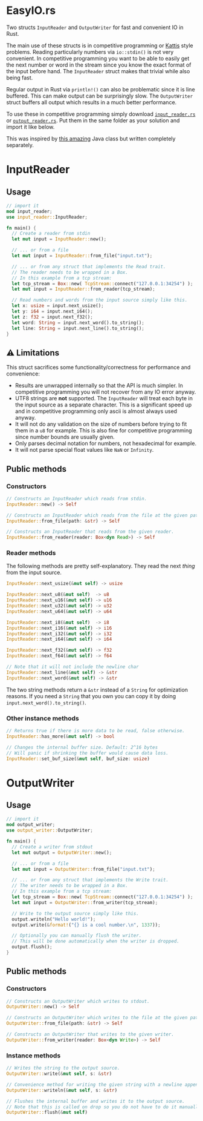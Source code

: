 # EasyIO.rs
Two structs `InputReader` and `OutputWriter` for fast and convenient IO in Rust.

The main use of these structs is in competitive programming or [Kattis](https://open.kattis.com/) style problems. Reading particularly numbers via `io::stdin()` is not very convenient. In competitive programming you want to be able to easily get the next number or word in the stream since you know the exact format of the input before hand. The `InputReader` struct makes that trivial while also being fast.

Regular output in Rust via `println!()` can also be problematic since it is line buffered. This can make output can be surprisingly slow. The `OutputWriter` struct buffers all output which results in a much better performance.

To use these in competitive programming simply download [`input_reader.rs`](https://github.com/AxlLind/EasyIO.rs/blob/master/src/input_reader.rs) or [`output_reader.rs`](https://github.com/AxlLind/EasyIO.rs/blob/master/src/output_writer.rs). Put them in the same folder as your solution and import it like below.

This was inspired by [this amazing](https://github.com/williamfiset/FastJavaIO) Java class but written completely separately.

# InputReader
## Usage
```Rust
// import it
mod input_reader;
use input_reader::InputReader;

fn main() {
  // Create a reader from stdin
  let mut input = InputReader::new();

  // ... or from a file
  let mut input = InputReader::from_file("input.txt");

  // ... or from any struct that implements the Read trait.
  // The reader needs to be wrapped in a Box.
  // In this example from a tcp stream:
  let tcp_stream = Box::new( TcpStream::connect("127.0.0.1:34254") );
  let mut input = InputReader::from_reader(tcp_stream);

  // Read numbers and words from the input source simply like this.
  let x: usize = input.next_usize();
  let y: i64 = input.next_i64();
  let z: f32 = input.next_f32();
  let word: String = input.next_word().to_string();
  let line: String = input.next_line().to_string();
}
```

## :warning: Limitations
This struct sacrifices some functionality/correctness for performance and convenience:
- Results are unwrapped internally so that the API is much simpler. In competitive programming you will not recover from any IO error anyway.
- UTF8 strings are **not** supported. The `InputReader` will treat each byte in the input source as a separate character. This is a significant speed up and in competitive programming only ascii is almost always used anyway.
- It will not do any validation on the size of numbers before trying to fit them in a `u8` for example. This is also fine for competitive programming since number bounds are usually given.
- Only parses decimal notation for numbers, not hexadecimal for example.
- It will not parse special float values like `NaN` or `Infinity`.

## Public methods
### Constructors
```Rust
// Constructs an InputReader which reads from stdin.
InputReader::new() -> Self
```

```Rust
// Constructs an InputReader which reads from the file at the given path.
InputReader::from_file(path: &str) -> Self
```

```Rust
// Constructs an InputReader that reads from the given reader.
InputReader::from_reader(reader: Box<dyn Read>) -> Self
```

### Reader methods
The following methods are pretty self-explanatory. They read the next *thing* from the input source.

```Rust
InputReader::next_usize(&mut self) -> usize

InputReader::next_u8(&mut self)  -> u8
InputReader::next_u16(&mut self) -> u16
InputReader::next_u32(&mut self) -> u32
InputReader::next_u64(&mut self) -> u64

InputReader::next_i8(&mut self)  -> i8
InputReader::next_i16(&mut self) -> i16
InputReader::next_i32(&mut self) -> i32
InputReader::next_i64(&mut self) -> i64

InputReader::next_f32(&mut self) -> f32
InputReader::next_f64(&mut self) -> f64

// Note that it will not include the newline char
InputReader::next_line(&mut self) -> &str
InputReader::next_word(&mut self) -> &str
```

The two string methods return a `&str` instead of a `String` for optimization reasons. If you need a `String` that you own you can copy it by doing `input.next_word().to_string()`.

### Other instance methods
```Rust
// Returns true if there is more data to be read, false otherwise.
InputReader::has_more(&mut self) -> bool

// Changes the internal buffer size. Default: 2^16 bytes
// Will panic if shrinking the buffer would cause data loss.
InputReader::set_buf_size(&mut self, buf_size: usize)
```

# OutputWriter
## Usage
```Rust
// import it
mod output_writer;
use output_writer::OutputWriter;

fn main() {
  // Create a writer from stdout
  let mut output = OutputWriter::new();

  // ... or from a file
  let mut input = OutputWriter::from_file("input.txt");

  // ... or from any struct that implements the Write trait.
  // The writer needs to be wrapped in a Box.
  // In this example from a tcp stream:
  let tcp_stream = Box::new( TcpStream::connect("127.0.0.1:34254") );
  let mut input = OutputWriter::from_writer(tcp_stream);

  // Write to the output source simply like this.
  output.writeln("Hello world!");
  output.write(&format!("{} is a cool number.\n", 1337));

  // Optionally you can manually flush the writer.
  // This will be done automatically when the writer is dropped.
  output.flush();
}
```

## Public methods
### Constructors
```Rust
// Constructs an OutputWriter which writes to stdout.
OutputWriter::new() -> Self
```

```Rust
// Constructs an OutputWriter which writes to the file at the given path.
OutputWriter::from_file(path: &str) -> Self
```

```Rust
// Constructs an OutputWriter that writes to the given writer.
OutputWriter::from_writer(reader: Box<dyn Write>) -> Self
```

### Instance methods
```Rust
// Writes the string to the output source.
OutputWriter::write(&mut self, s: &str)

// Convenience method for writing the given string with a newline appended.
OutputWriter::writeln(&mut self, s: &str)

// Flushes the internal buffer and writes it to the output source.
// Note that this is called on drop so you do not have to do it manually.
OutputWriter::flush(&mut self)
```
